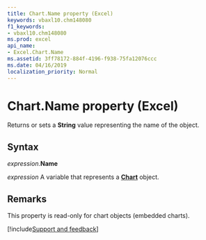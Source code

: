 ```yaml
---
title: Chart.Name property (Excel)
keywords: vbaxl10.chm148080
f1_keywords:
- vbaxl10.chm148080
ms.prod: excel
api_name:
- Excel.Chart.Name
ms.assetid: 3ff78172-884f-4196-f938-75fa12076ccc
ms.date: 04/16/2019
localization_priority: Normal
---
```



# Chart.Name property (Excel)

Returns or sets a **String** value representing the name of the object.


## Syntax

_expression_.**Name**

_expression_ A variable that represents a **[Chart](Excel.Chart(object).md)** object.


## Remarks

This property is read-only for chart objects (embedded charts).




[!include[Support and feedback](~/includes/feedback-boilerplate.md)]